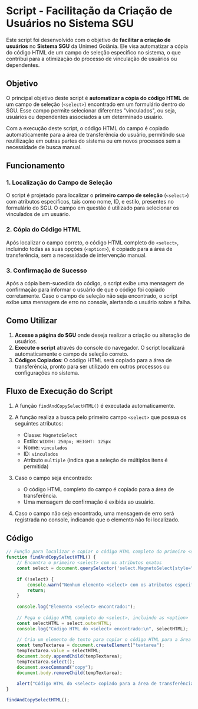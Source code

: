 # Script - Facilitação da Criação de Usuários no Sistema SGU

Este script foi desenvolvido com o objetivo de **facilitar a criação de usuários** no **Sistema SGU** da Unimed Goiânia. Ele visa automatizar a cópia do código HTML de um campo de seleção específico no sistema, o que contribui para a otimização do processo de vinculação de usuários ou dependentes.

## Objetivo

O principal objetivo deste script é **automatizar a cópia do código HTML** de um campo de seleção (`<select>`) encontrado em um formulário dentro do SGU. Esse campo permite selecionar diferentes "vinculados", ou seja, usuários ou dependentes associados a um determinado usuário.

Com a execução deste script, o código HTML do campo é copiado automaticamente para a área de transferência do usuário, permitindo sua reutilização em outras partes do sistema ou em novos processos sem a necessidade de busca manual.

## Funcionamento

### 1. Localização do Campo de Seleção

O script é projetado para localizar o **primeiro campo de seleção** (`<select>`) com atributos específicos, tais como nome, ID, e estilo, presentes no formulário do SGU. O campo em questão é utilizado para selecionar os vinculados de um usuário.

### 2. Cópia do Código HTML

Após localizar o campo correto, o código HTML completo do `<select>`, incluindo todas as suas opções (`<option>`), é copiado para a área de transferência, sem a necessidade de intervenção manual.

### 3. Confirmação de Sucesso

Após a cópia bem-sucedida do código, o script exibe uma mensagem de confirmação para informar o usuário de que o código foi copiado corretamente. Caso o campo de seleção não seja encontrado, o script exibe uma mensagem de erro no console, alertando o usuário sobre a falha.

## Como Utilizar

1. **Acesse a página do SGU** onde deseja realizar a criação ou alteração de usuários.
2. **Execute o script** através do console do navegador. O script localizará automaticamente o campo de seleção correto.
3. **Códigos Copiados**: O código HTML será copiado para a área de transferência, pronto para ser utilizado em outros processos ou configurações no sistema.

## Fluxo de Execução do Script

1. A função `findAndCopySelectHTML()` é executada automaticamente.
2. A função realiza a busca pelo primeiro campo `<select>` que possua os seguintes atributos:
   - Classe: `MagnetoSelect`
   - Estilo: `WIDTH: 250px; HEIGHT: 125px`
   - Nome: `vinculados`
   - ID: `vinculados`
   - Atributo `multiple` (indica que a seleção de múltiplos itens é permitida)
   
3. Caso o campo seja encontrado:
   - O código HTML completo do campo é copiado para a área de transferência.
   - Uma mensagem de confirmação é exibida ao usuário.
   
4. Caso o campo não seja encontrado, uma mensagem de erro será registrada no console, indicando que o elemento não foi localizado.

## Código

```javascript
// Função para localizar e copiar o código HTML completo do primeiro <select> com os parâmetros fornecidos
function findAndCopySelectHTML() {
    // Encontra o primeiro <select> com os atributos exatos
    const select = document.querySelector('select.MagnetoSelect[style="WIDTH: 250px; HEIGHT: 125px"][name="vinculados"][id="vinculados"][multiple]');
 
    if (!select) {
        console.warn("Nenhum elemento <select> com os atributos especificados foi encontrado.");
        return;
    }
 
    console.log("Elemento <select> encontrado:");
 
    // Pega o código HTML completo do <select>, incluindo as <option>
    const selectHTML = select.outerHTML;
    console.log("Código HTML do <select> encontrado:\n", selectHTML);
 
    // Cria um elemento de texto para copiar o código HTML para a área de transferência
    const tempTextarea = document.createElement("textarea");
    tempTextarea.value = selectHTML;
    document.body.appendChild(tempTextarea);
    tempTextarea.select();
    document.execCommand("copy");
    document.body.removeChild(tempTextarea);
 
    alert("Código HTML do <select> copiado para a área de transferência!");
}

findAndCopySelectHTML();
